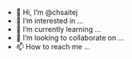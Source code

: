 - 👋 Hi, I’m @chsaitej
- 👀 I’m interested in ...
- 🌱 I’m currently learning ...
- 💞️ I’m looking to collaborate on ...
- 📫 How to reach me ...

<!---
chsaitej/chsaitej is a ✨ special ✨ repository because its `README.md` (this file) appears on your GitHub profile.
You can click the Preview link to take a look at your changes.
--->
